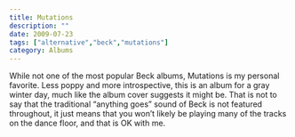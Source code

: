 ```yaml
---
title: Mutations
description: ""
date: 2009-07-23
tags: ["alternative","beck","mutations"]
category: Albums
---
```


While not one of the most popular Beck albums, Mutations is my personal favorite. Less poppy and more introspective, this is an album for a gray winter day, much like the album cover suggests it might be. That is not to say that the traditional “anything goes” sound of Beck is not featured throughout, it just means that you won’t likely be playing many of the tracks on the dance floor, and that is OK with me.

